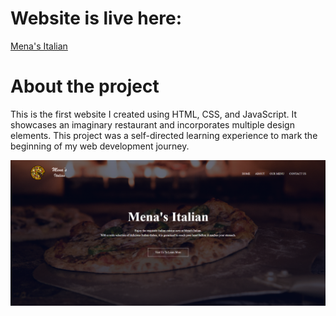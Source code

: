 # Website is live here:

[Mena's Italian](https://mena-saleh.github.io/Mena-s-Italian/)

# About the project

This is the first website I created using HTML, CSS, and JavaScript. It showcases an imaginary restaurant and incorporates multiple design elements. This project was a self-directed learning experience to mark the beginning of my web development journey.

<p align="center">
    <img src="Screenshots/1.png" alt="App Screenshot">
</p>
